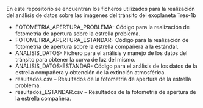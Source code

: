 En este repositorio se encuentran los ficheros utilizados para la realización del análisis de datos sobre las imágenes del tránsito del exoplaneta Tres-1b
  - FOTOMETRIA_APERTURA_PROBLEMA- Código para la realización de fotometría de apertura sobre la estrella problema.
- FOTOMETRIA_APERTURA_ESTANDAR- Código para la realización de fotometría de apertura sobre la estrella compañera a la estándar.
- ANALISIS_DATOS- Fichero para el análisis y manejo de los datos del tránsito para obtener la curva de luz del mismo.
- ANÁLISIS_DATOS-ESTANDAR- Código para el análisis de los datos de la estrella compañera y obtención de la extinción atmosférica.
- resultados.csv – Resultados de la fotometría de apertura de la estrella problema.
- resultados_ESTANDAR.csv – Resultados de la fotometría de apertura de la estrella compañera.
